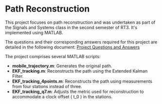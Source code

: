 # Path Reconstruction

This project focuses on path reconstruction and was undertaken as part of the Signals and Systems class in the second semester of RT3. It's implemented using MATLAB.

The questions and their corresponding answers required for this project are detailed in the following document: [Project Questions and Answers](https://docs.google.com/document/d/1WdYQ80hJ3NSnHRhVYLsBKBDqU2Zg9DnZ7z0518nPxSA/edit?usp=sharing)

The project comprises several MATLAB scripts:
- **mobile_trajectory.m**: Generates the original path.
- **EKF_tracking.m**: Reconstructs the path using the Extended Kalman Filter.
- **EKF_tracking_4points.m**: Reconstructs the path using measurements from four stations instead of three.
- **EKF_tracking_q7.m**: Adjusts the metric used for reconstruction to accommodate a clock offset \( t_0 \) in the stations.

